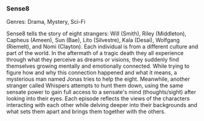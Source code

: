 ### Sense8

Genres: Drama, Mystery, Sci-Fi

Sense8 tells the story of eight strangers: Will (Smith), Riley (Middleton), Capheus (Ameen), Sun (Bae), Lito (Silvestre), Kala (Desai), Wolfgang (Riemelt), and Nomi (Clayton).
Each individual is from a different culture and part of the world.
In the aftermath of a tragic death they all experience through what they perceive as dreams or visions, they suddenly find themselves growing mentally and emotionally connected.
While trying to figure how and why this connection happened and what it means, a mysterious man named Jonas tries to help the eight.
Meanwhile, another stranger called Whispers attempts to hunt them down, using the same sensate power to gain full access to a sensate's mind (thoughts/sight) after looking into their eyes.
Each episode reflects the views of the characters interacting with each other while delving deeper into their backgrounds and what sets them apart and brings them together with the others.

